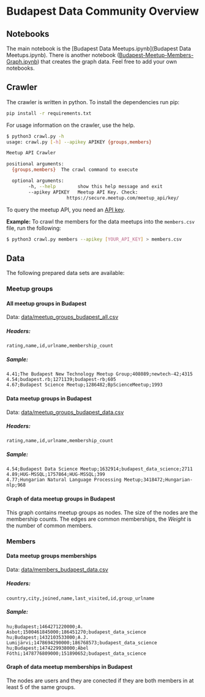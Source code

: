 # Budapest Data Community Overview

## Notebooks
The main notebook is the [Budapest Data Meetups.ipynb](Budapest Data Meetups.ipynb).
There is another notebook ([Budapest-Meetup-Members-Graph.ipynb](Budapest-Meetup-Members-Graph.ipynb)) that creates the graph data.
Feel free to add your own notebooks.
## Crawler
The crawler is written in python. To install the dependencies run pip:
```bash
pip install -r requirements.txt
```
For usage information on the crawler, use the help.
```bash
$ python3 crawl.py -h
usage: crawl.py [-h] --apikey APIKEY {groups,members}

Meetup API Crawler

positional arguments:
  {groups,members}  The crawl command to execute

  optional arguments:
        -h, --help        show this help message and exit
        --apikey APIKEY   Meetup API Key. Check:
                      https://secure.meetup.com/meetup_api/key/
```
To query the meetup API, you need an [API key](https://secure.meetup.com/meetup_api/key/).


**Example:** To crawl the members for the data meetups into the `members.csv` file, run the following:
```bash
$ python3 crawl.py members --apikey [YOUR_API_KEY] > members.csv
```

## Data
The following prepared data sets are available:
### Meetup groups
#### All meetup groups in Budapest
Data: [data/meetup_groups_budapest_all.csv](data/meetup_groups_budapest_all.csv)
##### Headers:
`rating,name,id,urlname,membership_count`
##### Sample:
```csv
4.41;The Budapest New Technology Meetup Group;408089;newtech-42;4315
4.54;budapest.rb;1271139;budapest-rb;605
4.67;Budapest Science Meetup;1286482;BpScienceMeetup;1993
```
#### Data meetup groups in Budapest
Data: [data/meetup_groups_budapest_data.csv](data/meetup_groups_budapest_data.csv)
##### Headers:
`rating,name,id,urlname,membership_count`
##### Sample:
```csv
4.54;Budapest Data Science Meetup;1632914;budapest_data_science;2711
4.89;HUG-MSSQL;1757864;HUG-MSSQL;399
4.77;Hungarian Natural Language Processing Meetup;3418472;Hungarian-nlp;968
```
#### Graph of data meetup groups in Budapest
This graph contains meetup groups as nodes. The size of the nodes are the membership counts.
The edges are common memberships, the *Weight* is the number of common members.
### Members
#### Data meetup groups memberships
Data: [data/members_budapest_data.csv](data/members_budapest_data.csv)
##### Headers:
`country,city,joined,name,last_visited,id,group_urlname`
##### Sample:
```csv
hu;Budapest;1464271220000;A. Asbot;1500461845000;186451270;budapest_data_science
hu;Budapest;1432103533000;A.J. Lumijärvi;1478694290000;186768573;budapest_data_science
hu;Budapest;1474229938000;Ábel Fóthi;1478776809000;151890652;budapest_data_science
```
#### Graph of data meetup memberships in Budapest
The nodes are users and they are conected if they are both members in at least 5 of the same groups.

